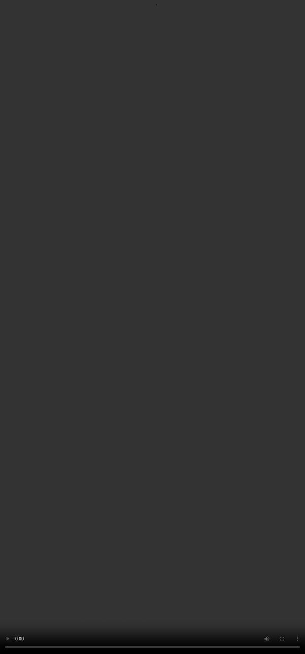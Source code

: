 # <span style="color:#364BC9"><u>Error Correction & Formatting Tips </u></span>

<video src="${PRIVATE_PREFERENCE_RANKING_VIDEO_3}" frameborder="0" allowfullscreen style="position: absolute; top: 0; left: 0; width: 100%; height: 100%; border: none; object-fit: cover;" controls="" controlslist="nodownload nofullscreen" style="width: 100%" />

## <span style="color:#8591FF">Common Mistakes to Avoid</span>

| <span style="color:#8591FF">Mistakes to Avoid</span> |                         <span style="color:#8591FF"> Correct Syntax to Use</span>                        |
| :--------------------------------------------------: | :------------------------------------------------------------------------------------------------------: |
|           **Writing $H\_2O$ → italic text**          |             instead use <span style="color:#008000">$\mathrm{H\_2O}$ or $\ce{H\_2O}$</span>              |
|            **Missing unit spacing: $5kg$**           |                         Use <span style="color:#008000">$5\\, \text{kg}$ </span>                         |
|             **Typing % without escaping**            |                                Use <span style="color:#008000">\\%</span>                                |
|           **Using \\\[...\\] or \\(...\\)**          |                     Use <span style="color:#008000"> $$...$$ or $...$</span> instead                     |
|              **Using ' or " for quotes**             | Use <span style="color:#008000">‘ ’</span> for single, <span style="color:#008000">“ ”</span> for double |
|           **Forgetting {} in superscripts**          |                      Always write <span style="color:#008000">x^{2n}</span> not x^2n                     |

:::info
**Project-specific LaTeX styles and formatting rules will be provided during your onboarding.**

A detailed documentation link is shared in the resource tab.
:::

## <span style="color:#8591FF">Formatting Best Practices</span>

1. **Compile/check** content regularly while typing.
2. **Avoid blank lines after equations** — it starts a new paragraph.
3. **Keep LaTeX minimal** — use only what's needed for SOUL rendering.
